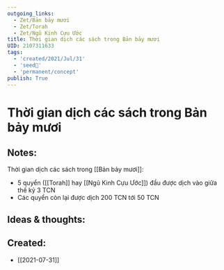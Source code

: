 ```yaml
---
outgoing_links:
  - Zet/Bản bảy mươi
  - Zet/Torah
  - Zet/Ngũ Kinh Cựu Ước
title: Thời gian dịch các sách trong Bản bảy mươi
UID: 2107311633
tags:
  - 'created/2021/Jul/31'
  - 'seed🥜'
  - 'permanent/concept'
publish: True
---
```

# Thời gian dịch các sách trong Bản bảy mươi

## Notes:
Thời gian dịch các sách trong [[Bản bảy mươi]]:

- 5 quyển ([[Torah]] hay [[Ngũ Kinh Cựu Ước]]) đầu được dịch vào giữa thế kỷ 3 TCN
- Các quyển còn lại được dịch 200 TCN tới 50 TCN

## Ideas & thoughts:

## Created:
- [[2021-07-31]]
